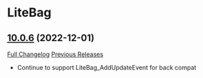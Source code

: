 # LiteBag

## [10.0.6](https://github.com/xod-wow/LiteBag/tree/10.0.6) (2022-12-01)
[Full Changelog](https://github.com/xod-wow/LiteBag/compare/10.0.5...10.0.6) [Previous Releases](https://github.com/xod-wow/LiteBag/releases)

- Continue to support LiteBag\_AddUpdateEvent for back compat  
